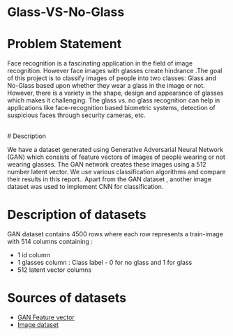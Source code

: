 # Glass-VS-No-Glass

# Problem Statement
Face recognition is a fascinating application in the field of image recognition. However face images with glasses create hindrance .The goal of this project is to classify images of people into two classes: Glass and No-Glass based upon whether they wear a glass in the image or not. However, there is a variety in the shape, design and appearance of glasses which makes it challenging. The glass vs. no glass recognition can help in applications like face-recognition based biometric systems, detection of suspicious faces through security cameras, etc.

<br/>
# Description

We have a dataset generated using Generative Adversarial Neural Network (GAN) which consists of feature vectors of images of people wearing or not wearing glasses. The GAN network creates these images using a 512 number latent vector. We use various classification algorithms and compare their results in this report.. Apart from the GAN dataset , another image dataset was used to implement CNN for classification.

# Description of datasets

GAN dataset contains 4500  rows where each row represents a train-image with 514 columns containing :
- 1 id column
- 1 glasses column : Class label - 0 for no glass and 1 for glass
- 512 latent vector columns

# Sources of datasets
- [GAN Feature vector](https://www.kaggle.com/jeffheaton/glasses-or-no-glasses/)
- [Image dataset](https://www.kaggle.com/jorgebuenoperez/datacleaningglassesnoglasses)


